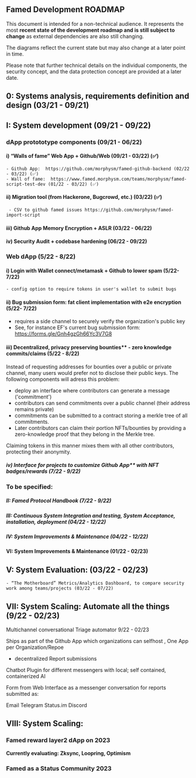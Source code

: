 ## Famed Development ROADMAP 


This document is intended for a non-technical audience. It represents the most **recent state of the development roadmap and is still subject to change** as external dependencies are also still changing.

The diagrams  reflect the current state but may also change at a later point in time. 

Please note that further technical details on the individual components, the security concept, and the data protection concept are provided at a later date.


## 0: Systems analysis, requirements definition and design (03/21 - 09/21)
## I: System development (09/21 - 09/22)

### dApp protototype components (09/21 - 06/22)

  #### i)  “Walls of fame” Web App + Github/Web (09/21 - 03/22) (✅)
  
    - Github App:  https://github.com/morphysm/famed-github-backend (02/22 - 03/22) (✅)
    - Wall of fame:  https://www.famed.morphysm.com/teams/morphysm/famed-script-test-dev (01/22 - 03/22) (✅)

  #### ii) Migration tool (from Hackerone, Bugcrowd, etc.) (03/22) (✅)
  
     - CSV to github famed issues https://github.com/morphysm/famed-import-script 

  #### iii) Github App Memory Encryption + ASLR (03/22 - 06/22) 

  #### iv) Security Audit + codebase hardening (06/22 - 09/22) 

### Web dApp (5/22 - 8/22)

  #### i) Login with Wallet connect/metamask + Github to lower spam (5/22- 7/22)
    - config option to require tokens in user's wallet to submit bugs 

  #### ii) Bug submission form: fat client implementation with e2e encryption (5/22- 7/22)
  - requires a side channel to securely verify the organization's public key 
  - See, for instance EF's current bug submission form: https://forms.gle/Gnh4gzGh66Yc3V7G8
  
  #### iii) Decentralized, privacy preserving bounties** - zero knowledge commits/claims (5/22 - 8/22)

  Instead of requesting addresses for bounties over a public or private channel, many users would prefer not to disclose their public keys. The following components will adress this problem: 
  - deploy an interface where contributors can generate a message ('commitment') 
  - contributors can send commitments over a public channel (their address remains private) 
  - commitments can be submitted to a contract storing a merkle tree of all commitments. 
  - Later contributors can claim their portion NFTs/bounties by providing a zero-knowledge proof that they belong in the Merkle tree. 
  
  Claiming tokens in this manner mixes them with all other contributors, protecting their anonymity.

  ##### iv) Interface for projects to customize Github App** with NFT badges/rewards (7/22 - 9/22)

### To be specified: 
##### II: Famed Protocol Handbook (7/22 - 9/22)
##### III: Continuous System Integration and testing, System Acceptance, installation, deployment (04/22 - 12/22)
##### IV: System Improvements & Maintenance (04/22 - 12/22)
#### VI: System Improvements & Maintenance (01/22 - 02/23)


## V: System Evaluation: (03/22 - 02/23)
    - “The Motherboard” Metrics/Analytics Dashboard, to compare security work among teams/projects (03/22 - 07/22)
    

## VII: System Scaling: Automate all the things (9/22 - 02/23)
Multichannel conversational Triage automator 9/22 - 02/23


Ships as part of the Github App which organizations can selfhost , One App per Organization/Repoe 
- decentralized Report submissions
	
Chatbot Plugin for different messengers with local; self contained, containerized AI 

Form from Web Interface as a messenger conversation for reports submitted as: 

Email
Telegram
Status.im
Discord


## VIII: System Scaling: 

### Famed reward layer2  dApp on 2023

**Currently evaluating: Zksync, Loopring, Optimism** 

### Famed as a Status Community 2023



